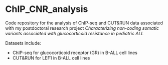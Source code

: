 # ChIP_CNR_analysis

Code repository for the analysis of ChIP-seq and CUT&RUN data associated with my postdoctoral research project _Characterizing non-coding somatic variants associated with glucocorticoid resistance in pediatric ALL_

Datasets include:
- ChIP-seq for glucocorticoid receptor (GR) in B-ALL cell lines
- CUT&RUN for LEF1 in B-ALL cell lines
